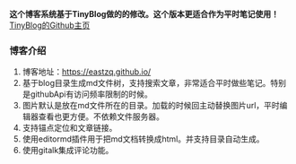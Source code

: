 **这个博客系统基于TinyBlog做的的修改。这个版本更适合作为平时笔记使用！** [TinyBlog的Github主页](https://github.com/YangHanqing/tinyblog)

### 博客介绍
1. 博客地址：https://eastzq.github.io/
2. 基于blog目录生成md文件树，支持搜索文章，非常适合平时做些笔记。特别是githubApi有访问频率限制的时候。
3. 图片默认是放在md文件所在的目录。加载的时候回主动替换图片url，平时编辑器查看也更方便。不依赖文件服务器。
4. 支持锚点定位和文章链接。
5. 使用editormd插件用于把md文档转换成html。并支持目录自动生成。
6. 使用gitalk集成评论功能。
